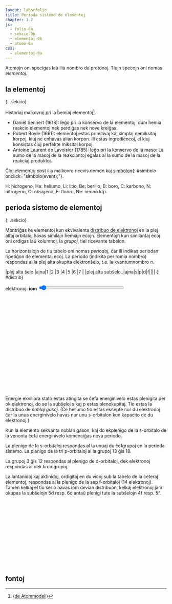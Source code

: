 ```yaml
---
layout: laborfolio
title: Perioda sistemo de elementoj
chapter: 1.2
js:
  - folio-0a
  - sekcio-0b
  - elementoj-0b
  - atomo-0a
css:
  - elementoj-0a
---
```


Atomojn oni specigas laŭ ilia nombro da protonoj. Tiujn specojn oni nomas *elementoj*.

## la elementoj
{: .sekcio}

Historiaj malkovroj pri la ĥemiaj elementoj[^C1].

- Daniel Sennert (1618): leĝo pri la konservo de la elementoj: dum ĥemia reakcio elementoj nek perdiĝas nek nove kreiĝas.
- Robert Boyle (1661): elementoj estas primitivaj kaj simplaj nemiksitaj korpoj, kiuj ne enhavas alian korpon. Ili estas ingrediencoj, el kiuj konsistas ĉiuj perfekte miksitaj korpoj.
- Antoine Laurent de Lavoisier (1785): leĝo pri la konservo de la maso: La sumo de la masoj de la reakciantoj egalas al la sumo de la masoj de la reakciaj produktoj.


Ĉiuj elementoj post ilia malkovro ricevis nomon kaj [simbolon](#simbolo){: #simbolo onclick="simbolo(event);"}.

<script>
lanĉe(()=>{
    const el = ĝi("#elisto");
    for (let e=1; e<21; e++) {
        el.append(kreu("span",{class: "kadro"},e))
    }
    el.append("...");
});

function simbolo(event) {
    const el = ĝi("#elisto");
    for (e of el.children) {
        //console.log(e.textContent)
        const n = parseInt(e.textContent);
        if (n) {
            const element = Elemento.nro(n);
            e.textContent = '';
            e.append(
                kreu("sup",{},n),
                kreu("span",{class: "simb"},element.simbolo)
            );
            atributoj(e,{title: element.nomo});
        }
    }
}
</script>
<style>
    #elisto .kadro {
        border: 1px solid black;
        width: 3em;
        height: 2em;
        display: inline-block;
    }
    #elisto .simb {
        font-weight: bold;
        font-size: 18px;
    }
</style>
<div id="elisto"></div>

H: hidrogeno, He: heliumo, Li: litio, Be: berilio, B: boro, C: karbono,
N: nitrogeno, O: oksigeno, F: fluoro, Ne: neono ktp.



## perioda sistemo de elementoj
{: .sekcio}

Montriĝas ke elementoj kun ekvivalenta [distribuo de elektronoj](elektrondistribuo) en la plej altaj orbitaloj havas similajn ĥemiajn ecojn. Elementojn kun similantaj ecoj oni ordigas laŭ kolumnoj,
la *grupoj*, tiel ricevante tabelon.

La horizontalojn de tiu tabelo oni nomas *periodoj*, ĉar ili indikas periodan ripetiĝon
de elementaj ecoj. La periodo (indikita per romia nombro) respondas al la plej alta okupita elektronŝelo, t.e. la kvantumnombro *n*.

<style>
    /*
    #spdf {
        display: grid;
        grid-template-columns: repeat(4,2em);
        grid-template-rows: auto;
        grid-template-areas: "h h h h" "n n n n";
    }
    #spdf .h {
        font-weight: bold;
    }
    */

  .emfazo_1 rect {
    fill: #000088 !important;
  }
  .emfazo_1 text {
    fill: white !important;
  }  

</style>    
<div id="spdf">
<!--
  <span class="h">s</span><span class="h">p</span><span class="h">d</span><span class="h">f</span>
  <span id="o_s">1</span><span id="o_p">-</span><span id="o_d">-</span><span id="o_f">-</span>
  -->
</div>

|plej alta ŝelo     |ajna|1 |2 |3 |4 |5 |6 |7 |
|plej alta subŝelo..|ajna|s|p|d|f|||| 
{: #distrib}

<label for="elektronoj">elektronoj:</label> <b><span id="elektronoj_info">iom</span></b>
<input type="range" id="elektronoj" style="width: 20em; max-width: 80%" min="0" max="32" value="1" onchange="aktualigo_ss()" oninput="aktualigo_ss()">

<div id="e_distrib"></div>

<script>
    let elementoj_tab = [];

    function tab_distrib() {
        //const dtab = ĝi("#distrib");

        // ebligu elekton de ŝelo
        const ŝeloj = ĝi("#distrib tr:first-of-type");
        for (const ch of ŝeloj.children) {
            if (ch !== ŝeloj.children.item(0)) {
                const v = ch.textContent.trim();
                const id = "ŝelo_"+v;
                const checked = (v == 1)? "checked" : "";
                ch.innerHTML = `<input type="radio" id="${id}" name="ŝelo" value="${v}" ${checked}></input><label for="${id}">${v}</label>`;
                kiam_klako(ch,aktualigo_ss);
            }
        }

        // ebligu elekton de subŝelo
        const sŝeloj = ĝi("#distrib tr:nth-of-type(2)");
        for (const ch of sŝeloj.children) {
            const v = ch.textContent.trim();
            if (v && ch !== sŝeloj.children.item(0)) {
                const id = "ss_" + v;
                const checked = (v == "ajna")? "checked" : "";
                ch.innerHTML = `<input type="radio" id="${id}" name="subŝelo" value="${v}" ${checked}></input><label for="${id}">${v}</label>`
                kiam_klako(ch,aktualigo_ss);
            }
        }
    }

    function aktualigo_ss() {
        const ŝelo = ĝi("input[name='ŝelo']:checked");
        const sŝelo = ĝi("input[name='subŝelo']:checked");

        function edistr(smb,ŝ,sŝ,ne) {
            if (ŝ == 0 && sŝ==0) {
                return true;
            }

            const elm = Elemento.json_elemento(smb);
            return Elemento.e_distr(elm,ŝ,sŝ,ne);

            // en ĉiu alia kazo
            return false;
        }

        let ŝv = 0;
        if (ŝelo && ŝelo.value >= 1 && ŝelo.value <=7) {
            ŝv = ŝelo.value;
        }
        sŝv = (!sŝelo || sŝelo.value == "ajna")? 0 : sŝelo.value;
        const n_e = {0: 14, 's': 2, 'p': 6, 'd': 10, 'f': 14}[sŝv];
        const enro = ĝi("#elektronoj");
        const einf = ĝi("#elektronoj_info");

        // console.log(ŝv+'-'+sŝv);
        // nombro da elektronoj dependas de la subŝelo...
        // laŭbezone adaptu la maksimumon de elektrono-elektilo
        atributoj(enro,{
            max: n_e, 
            value: sŝv? Math.min(enro.value,n_e) : 0
        });
        if (sŝv) {
            enro.removeAttribute("disabled");
        } else {
            enro.setAttribute("disabled","disabled");
        }

        einf.textContent = enro.value == 0? "iom" : enro.value;

        // trakuru elementojn kaj emfazu laŭ elekto
        for (const e of ĉiuj("#periodsistemo .elm")) {
            const smb = e.id.split('_')[1];
            if (edistr(smb,ŝv,sŝv,enro.value)) {
                emfazo(e);
            } else {
                malemfazo(e);
            }
        }
    }

  let emfazita_elemento;

  lanĉe (() => {
    const ps = ĝi("#periodsistemo");
    Elemento.periodsistemo(ps,false);
    tab_distrib();

    // ebligu alklaki unuopan elementon
    // por ricevi detalajn informojn pri ĝi (e-distribuon)
    kiam_klako("#periodsistemo .elm",(event) => {
      malemfazo(emfazita_elemento,"emfazo_1");
      const g = event.target.closest("g");
      if (g != emfazita_elemento) {
        emfazita_elemento = g;
        emfazo(emfazita_elemento,"emfazo_1");
        const smb = g.id.split('_')[1];
        const nomo = Elemento.smb(smb).nomo;
        const distrib = Elemento.e_distribuo(smb)
            .replace(/([spdf])(\d\d?)/g,'$1<sup>$2</sup>');
        ĝi("#e_distrib").innerHTML = `distribuo de <i>${nomo}</i> (<strong>${smb}</strong>): ${distrib}`
      } else {
        emfazita_elemento = undefined;
      }
    });

    // permesu navigi per sagoklavoj en la periodsistemo
    kiam("keydown","#periodsistemo",(event) => {

        if (event.keyCode >= 37 && event.keyCode <= 40) {
            const e = ĝi("#periodsistemo .emfazo_1");
            const smb = e.id.split('_')[1];
            const elm = Elemento.smb(smb);

            let ne = +elm.nro;

            if (event.keyCode == '38') {
                // supren
                if (ne >= 71) ne -=32;
                else if (ne >= 58) ne =39;
                else if (ne >= 31) ne -=18;
                else if (ne >= 21) ne =12;
                else if (ne >= 10 ) ne -=8;
                else if (ne>=3) ne = 1;
            }
            else if (event.keyCode == '40') {
                // malsupren
                if (ne == 1) ne += 2;
                else if (ne <= 12) ne +=8;
                else if (ne <= 39) ne += 18;
                else if (ne <= 86) ne +=32;
            }
            else if (event.keyCode == '37') {
                // maldekstren
                if (ne>1) ne -= 1;
            }
            else if (event.keyCode == '39') {
                // dekstren
                if (ne<118) ne += 1;
            }

            const nsmb = Elemento.nro(ne).simbolo;
            malemfazo(e,"emfazo_1");
            const nova = ĝi(`#ps_${nsmb}`);
            emfazita_elemento = nova;
            emfazo(nova,"emfazo_1");
        }

    })

    // ŝargu apartan element-tabelon kun elektrondistribuoj...
    Elemento.json_element_tabelo((elmTab) => {
        //valTab = Elemento.laŭ_ŝelo(elmTab);
        elementoj_tab = elmTab;
        aktualigo_ss();
    });
  });
</script>

<style>
  .emfazo rect {
    fill: #5353FF; /* #9370DB */
  }
  .emfazo text.smb {
    fill: white;
  }
</style>
<svg id="periodsistemo"
    version="1.1" 
    xmlns="http://www.w3.org/2000/svg" 
    xmlns:xlink="http://www.w3.org/1999/xlink"
    width="100%"
    viewBox="0 0 195 115"
    tabindex="0">
</svg>


Energie ekvilibra stato estas atingita se ĉefa energinivelo estas plenigita per ok elektronoj, do se
la subŝeloj s kaj p estas plenokupitaj. Tio estas la distribuo de *noblaj gasoj*. (Ĉe heliumo tio estas escepte nur du elektronoj ĉar la unua energinivelo havas nur unu s-orbitalon kun kapacito de du elektronoj.)

Kun la elemento sekvanta noblan gason, kaj do ekplenigo de la s-orbitalo de la venonta ĉefa energinivelo
komenciĝas nova periodo. 

La plenigo de la s-orbitaloj respondas al la unuaj du ĉefgrupoj en la perioda sistemo. La plenigo de la 
tri p-orbitaloj al la grupoj 13 ĝis 18.

La grupoj 3 ĝis 12 respondas al plenigo de d-orbitaloj, 
dek elektronoj respondas al dek kromgrupoj.

La lantanidoj kaj aktinidoj, ordigitaj en du vicoj sub la tabelo de la ceteraj elementoj, 
respondas al la plenigo de la sep f-orbitaloj (14 elektronoj). Tamen kelkaj el tiu serio
havas iom devian distribuon, kelkaj elektronoj jam okupas la subŝelojn 5d resp. 6d antaŭ plenigi tute
la subŝelojn 4f resp. 5f.

<style>
    #perioda_sistemo {
        display: grid; 
        grid-template-rows: repeat(7,1.5em); 
        grid-template-columns: repeat(19,1.5em);
    }

    #perioda_sistemo_f {
        display: grid; 
        grid-template-rows: repeat(2,1.5em); 
        grid-template-columns: repeat(14,1.5em);
        margin-left: 6em;
        margin-top: 1em;
    }    
    
    #perioda_sistemo span {
        border: 1px solid black;
    }

    #perioda_sistemo .c_prd {
        border: none;
    }

    #perioda_sistemo .c_s {
        background-color: bisque;
    }

    #perioda_sistemo .c_p {
        background-color: darksalmon;
    }

    #perioda_sistemo .c_d {
        background-color: lightblue;
    }

    #perioda_sistemo_f .c_f {
        background-color: moccasin;
        border: 1px solid black;
    }



</style>
<div id="perioda_sistemo"></div>
<div id="perioda_sistemo_f"></div>

<script>
function perioda_sistemo() {
    const ps = ĝi("#perioda_sistemo");
    const ps_f = ĝi("#perioda_sistemo_f");

    function cell(cls, content, style) {
        const cell = kreu("span");
        cell.classList.add(cls);
        if (style) cell.setAttribute("style",style);
        cell.textContent = content;
        return cell;
    }

    const ss = atommodelo.subŝeloIteraciilo();
    let result = ss.next();
    
    while (!result.done) {
        const n = result.value[0];
        const l = result.value[1];
        // nombro de orbitaloj sur subŝelo estas
        // 2 * l + 1, ĉar m: -l..+l
        const n_ele = 2 * (2*l+1);
        nl = atommodelo.subŝelo(result.value);
        //const subs = subŝeloj[l];

        if (l==0) { // Xs
            //komencu novan periodon
            ps.append(cell('c_prd',n,"grid-column-start:1;grid-row-start:"+(n+1)));
        }

        // 1s - orbitalo
        if (nl == "1s") {
            ps.append(cell('c_s','1s',"grid-column-start:2;grid-row-start:2"));
            ps.append(cell('c_s','1s',"grid-column-start:19;grid-row-start:2"));
        // ceteraj s-orbitaloj
        } else if (l==0) { // Xs
            for (let i=0;i<n_ele;i++) {
                ps.append(cell('c_s',nl,"grid-column-start:" + (i+2) + ";grid-row-start:" + (n+1)));
            }
        // p-orbitaloj
        } else if (l==1) { // Xp
            for (let i=0;i<n_ele;i++) {
                ps.append(cell('c_p',nl,"grid-column-start:" + (i+14) + ";grid-row-start:" + (n+1)));
            }
        // d-orbitaloj
        } else if (l==2) { // Xd
            for (let i=0;i<n_ele;i++) {
                ps.append(cell('c_d',nl,"grid-column-start:" + (i+4) + ";grid-row-start:" + (n+2)));
            }        

        // f-orbitaloj
        } else if (l==3) { // Xf
            for (let i=0;i<n_ele;i++) {
                ps_f.append(cell('c_f',nl,"grid-column-start:" + (i+1) + ";grid-row-start:" + (n-3)));
            }
        }

        result = ss.next();
    }

}

perioda_sistemo();
</script>


## fontoj

[^C1]: [(de Atommodell)](https://www.chemie.de/lexikon/Atommodell.html#:~:text=Ein%20Atommodell%20ist%20ein%20Modell,erkl%C3%A4ren%2C%20wurden%20aber%20auch%20komplizierter.)